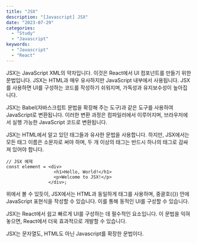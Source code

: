 ```yaml
---
title: "JSX"
description: "[Javascript] JSX"
date: "2023-07-29"
categories:
  - "Study"
  - "Javascript"
keywords:
  - "Javascript"
  - "React"
---
```


JSX는 JavaScript XML의 약자입니다. 이것은 React에서 UI 컴포넌트를 만들기 위한 문법입니다. JSX는 HTML과 매우 유사하지만 JavaScript 내부에서 사용됩니다. JSX를 사용하면 UI를 구성하는 코드를 작성하기 쉬워지며, 가독성과 유지보수성이 높아집니다.

JSX는 Babel(자바스크립트 문법을 확장해 주는 도구)과 같은 도구를 사용하여 JavaScript로 변환됩니다. 이러한 변환 과정은 컴파일러에서 이루어지며, 브라우저에서 실행 가능한 JavaScript 코드로 변환됩니다.

JSX는 HTML에서 알고 있던 태그들과 유사한 문법을 사용합니다. 하지만, JSX에서는 모든 태그 이름은 소문자로 써야 하며, 두 개 이상의 태그는 반드시 하나의 태그로 감싸져 있어야 합니다.

```
// JSX 예제
const element = <div>
                  <h1>Hello, World!</h1>
                  <p>Welcome to JSX!</p>
                </div>;

```

위에서 볼 수 있듯이, JSX에서는 HTML과 동일하게 태그를 사용하며, 중괄호({}) 안에 JavaScript 표현식을 작성할 수 있습니다. 이를 통해 동적인 UI를 구성할 수 있습니다.

JSX는 React에서 쉽고 빠르게 UI를 구성하는 데 필수적인 요소입니다. 이 문법을 익혀 놓으면, React에서 더욱 효과적으로 개발할 수 있습니다.

JSX는 문자열도, HTML도 아닌 Javascript를 확장한 문법이다.
